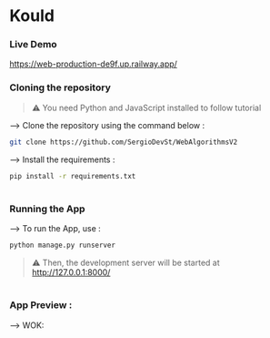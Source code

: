 

<!-- <div align="center">
<img width="30%" src="WOK"> -->

# Kould
</div>


### Live Demo

https://web-production-de9f.up.railway.app/

### Cloning the repository

> ⚠ You need Python and JavaScript installed to follow tutorial

--> Clone the repository using the command below :
```bash
git clone https://github.com/SergioDevSt/WebAlgorithmsV2

```

--> Install the requirements :
```bash
pip install -r requirements.txt

```

#

### Running the App

--> To run the App, use :
```bash
python manage.py runserver

```

> ⚠ Then, the development server will be started at http://127.0.0.1:8000/

#

### App Preview :
--> WOK: 
